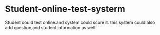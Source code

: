 # Student-online-test-systerm
Student could test online.and system could score it. this system could also add question,and student information as well.
